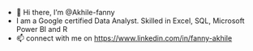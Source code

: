 - 👋 Hi there, I’m @Akhile-fanny
- I am a Google certified Data Analyst. Skilled in Excel, SQL, Microsoft Power BI  and R
- 📫 connect with me on https://www.linkedin.com/in/fanny-akhile

<!---
Akhile-fanny/Akhile-fanny is a ✨ special ✨ repository because its `README.md` (this file) appears on your GitHub profile.
You can click the Preview link to take a look at your changes.
--->

